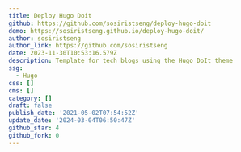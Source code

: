 ```yaml
---
title: Deploy Hugo Doit
github: https://github.com/sosiristseng/deploy-hugo-doit
demo: https://sosiristseng.github.io/deploy-hugo-doit/
author: sosiristseng
author_link: https://github.com/sosiristseng
date: 2023-11-30T10:53:16.579Z
description: Template for tech blogs using the Hugo DoIt theme
ssg:
  - Hugo
css: []
cms: []
category: []
draft: false
publish_date: '2021-05-02T07:54:52Z'
update_date: '2024-03-04T06:50:47Z'
github_star: 4
github_fork: 0
---
```

